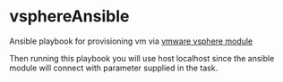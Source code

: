 # vsphereAnsible
Ansible playbook for provisioning vm via [vmware vsphere module](https://docs.ansible.com/ansible/latest/modules/vmware_guest_module.html) 


Then running this playbook you will use host localhost since the ansible module will connect with parameter supplied in the task.

